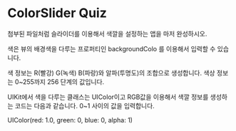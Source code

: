 # ColorSlider Quiz

첨부된 파일처럼 슬라이더를 이용해서 색깔을 설정하는 앱을 마저 완성하시오. 

색은 뷰의 배경색을 다루는 프로퍼티인  backgroundColo 를 이용해서 입력할 수 있습니다. 

색 정보는 R(빨강) G(녹색) B(파랑)와 알파(투명도)의 조합으로 생성합니다. 색상 정보는 0~255까지 256 단계의 값입니다.

UIKit에서 색을 다루는 클래스는 UIColor이고 RGB값을 이용해서 색깔 정보를 생성하는 코드는 다음과 같습니다. 0~1 사이의 값을 입력합니다.    

UIColor(red: 1.0, green: 0, blue: 0, alpha: 1)

